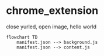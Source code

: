 # chrome_extension
close yurled, open image, hello world

```mermaid
flowchart TD
    manifest.json --> background.js
    manifest.json --> content.js
```
